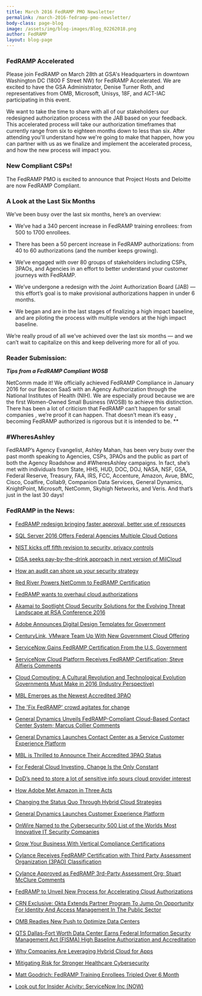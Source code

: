 ```yaml
---
title: March 2016 FedRAMP PMO Newsletter
permalink: /march-2016-fedramp-pmo-newsletter/
body-class: page-blog
image: /assets/img/blog-images/Blog_02262018.png
author: FedRAMP
layout: blog-page
---
```

### FedRAMP Accelerated

Please join FedRAMP on March 28th at GSA's Headquarters in downtown Washington DC (1800 F Street NW) for FedRAMP Accelerated. We are excited to have the GSA Administrator, Denise Turner Roth, and representatives from OMB, Microsoft, Unisys, 18F, and ACT-IAC participating in this event.

We want to take the time to share with all of our stakeholders our redesigned authorization process with the JAB based on your feedback. This accelerated process will take our authorization timeframes that currently range from six to eighteen months down to less than six. After attending you'll understand how we're going to make that happen, how you can partner with us as we finalize and implement the accelerated process, and how the new process will impact you.

### New Compliant CSPs!

The FedRAMP PMO is excited to announce that Project Hosts and Deloitte are now FedRAMP Compliant.

### A Look at the Last Six Months

We’ve been busy over the last six months, here’s an overview:

* We’ve had a 340 percent increase in FedRAMP training enrollees: from 500 to 1700 enrollees.

* There has been a 50 percent increase in FedRAMP authorizations: from 40 to 60 authorizations (and the number keeps growing).

* We’ve engaged with over 80 groups of stakeholders including CSPs, 3PAOs, and Agencies in an effort to better understand your customer journeys with FedRAMP.

* We’ve undergone a redesign with the Joint Authorization Board (JAB) — this effort’s goal is to make provisional authorizations happen in under 6 months.

* We began and are in the last stages of finalizing a high impact baseline, and are piloting the process with multiple vendors at the high impact baseline.

We’re really proud of all we’ve achieved over the last six months — and we can’t wait to capitalize on this and keep delivering more for all of you.

### Reader Submission:

_**Tips from a FedRAMP Compliant WOSB**_

NetComm made it! We officially achieved FedRAMP Compliance in January 2016 for our Beacon SaaS with an Agency Authorization through the National Institutes of Health (NIH). We are especially proud because we are the first Women-Owned Small Business (WOSB) to achieve this distinction. There has been a lot of criticism that FedRAMP can’t happen for small companies , we’re proof it can happen. That doesn’t mean it’s easy , becoming FedRAMP authorized is rigorous but it is intended to be. **

### #WheresAshley

FedRAMP’s Agency Evangelist, Ashley Mahan, has been very busy over the past month speaking to Agencies, CSPs, 3PAOs and the public as part of both the Agency Roadshow and #WheresAshley campaigns. In fact, she’s met with individuals from State, HHS, HUD, DOC, DOJ, NASA, NSF, GSA, Federal Reserve, Treasury, FAA, IRS, FCC, Accenture, Amazon, Avue, BMC, Cisco, Coalfire, Collab9, Companion Data Services, General Dynamics, KnightPoint, Microsoft, NetComm, Skyhigh Networks, and Veris. And that’s just in the last 30 days!

### FedRAMP in the News:

* [FedRAMP redesign bringing faster approval, better use of resources](http://federalnewsradio.com/technology/2016/02/jab-redesign-bring-faster-approval-better-alignment-resources/)

* [SQL Server 2016 Offers Federal Agencies Multiple Cloud Options](http://www.fedtechmagazine.com/article/2016/02/sql-server-2016-offers-federal-agencies-multiple-cloud-options)

* [NIST kicks off fifth revision to security, privacy controls](http://www.fiercegovernmentit.com/story/nist-kicks-fifth-revision-security-privacy-controls/2016-02-23)

* [DISA seeks pay-by-the-drink approach in next version of MilCloud](http://federalnewsradio.com/disa/2016/02/disa-seeks-pay-drink-approach-next-version-milcloud/)

* [How an audit can shore up your security strategy](http://www.csoonline.com/article/3036426/security/how-an-audit-can-shore-up-your-security-strategy.html)

* [Red River Powers NetComm to FedRAMP Certification](http://www.businesswire.com/news/home/20160224006029/en/Red-River-Powers-NetComm-FedRAMP-Certification)

* [FedRAMP wants to overhaul cloud authorizations](https://fcw.com/articles/2016/02/24/fedramp-overhaul-noble.aspx)

* [Akamai to Spotlight Cloud Security Solutions for the Evolving Threat Landscape at RSA Conference 2016](http://www.prnewswire.com/news-releases/akamai-to-spotlight-cloud-security-solutions-for-the-evolving-threat-landscape-at-rsa-conference-2016-300224988.html)

* [Adobe Announces Digital Design Templates for Government](http://www.econtentmag.com/Articles/News/News-Item/Adobe-Announces-Digital-Design-Templates-for-Government-109433.htm)

* [CenturyLink, VMware Team Up With New Government Cloud Offering](http://www.bsminfo.com/doc/centurylink-vmware-team-up-with-new-government-cloud-offering-0001)

* [ServiceNow Gains FedRAMP Certification From the U.S. Government](http://www.businesswire.com/news/home/20160229005262/en/ServiceNow-Gains-FedRAMP-Certification-U.S.-Government)

* [ServiceNow Cloud Platform Receives FedRAMP Certification; Steve Alfieris Comments](http://blog.executivebiz.com/2016/02/servicenow-cloud-platform-receives-fedramp-certification-steve-alfieris-comments/)

* [Cloud Computing: A Cultural Revolution and Technological Evolution Governments Must Make in 2016 (Industry Perspective)](http://www.govtech.com/opinion/Cloud-Computing-a-Cultural-Revolution-and-Technological-Evolution-Governments-Must-Make-in-2016.html)

* [MBL Emerges as the Newest Accredited 3PAO](http://www.prweb.com/releases/2016/03/prweb13239348.htm)

* [The 'Fix FedRAMP' crowd agitates for change](https://fcw.com/articles/2016/03/03/fix-fedramp-crowd.aspx)

* [General Dynamics Unveils FedRAMP-Compliant Cloud-Based Contact Center System; Marcus Collier Comments](http://blog.executivebiz.com/2016/03/general-dynamics-unveils-fedramp-compliant-cloud-based-contact-center-system-marcus-collier-comments/)

* [General Dynamics Launches Contact Center as a Service Customer Experience Platform](http://www.prnewswire.com/news-releases/general-dynamics-launches-contact-center-as-a-service-customer-experience-platform-300229591.html)

* [MBL is Thrilled to Announce Their Accredited 3PAO Status](http://www.consumerelectronicsnet.com/article/MBL-is-Thrilled-to-Announce-Their-Accredited-3PAO-Status-4319229)

* [For Federal Cloud Investing, Change Is the Only Constant](http://www.ecommercetimes.com/story/83191.html)

* [DoD’s need to store a lot of sensitive info spurs cloud provider interest](http://federalnewsradio.com/defense/2016/03/dods-need-store-lot-sensitive-info-spurs-cloud-provider-interest/)

* [How Adobe Met Amazon in Three Acts](http://amazon.cioreview.com/cxoinsight/how-adobe-met-amazon-in-three-acts-nid-12736-cid-64.html)

* [Changing the Status Quo Through Hybrid Cloud Strategies](http://amazon.cioreview.com/cxoinsight/changing-the-status-quo-through-hybrid-cloud-strategies--nid-12985-cid-64.html)

* [General Dynamics Launches Customer Experience Platform](http://www.destinationcrm.com/Articles/CRM-News/CRM-Across-the-Wire/General-Dynamics-Launches-Customer-Experience-Platform-109604.aspx)

* [OnWire Named to the Cybersecurity 500 List of the Worlds Most Innovative IT Security Companies](http://www.consumerelectronicsnet.com/article/OnWire-Named-to-the-Cybersecurity-500-List-of-the-Worlds-Most-Innovative-IT-Security-Companies-4325960)

* [Grow Your Business With Vertical Compliance Certifications](http://talkincloud.com/blog/grow-your-business-vertical-compliance-certifications)

* [Cylance Receives FedRAMP Certification with Third Party Assessment Organization (3PAO) Classification](http://www.prnewswire.com/news-releases/cylance-receives-fedramp-certification-with-third-party-assessment-organization-3pao-classification-300232335.html)

* [Cylance Approved as FedRAMP 3rd-Party Assessment Org; Stuart McClure Comments](http://blog.executivebiz.com/2016/03/cylance-approved-as-fedramp-3rd-party-assessment-org-stuart-mcclure-comments/)

* [FedRAMP to Unveil New Process for Accelerating Cloud Authorizations](http://www.fedtechmagazine.com/article/2016/03/fedramp-unveil-new-process-accelerating-cloud-authorizations)

* [CRN Exclusive: Okta Extends Partner Program To Jump On Opportunity For Identity And Access Management In The Public Sector](http://www.crn.com/news/security/300079973/crn-exclusive-okta-extends-partner-program-to-jump-on-opportunity-for-identity-and-access-management-in-the-public-sector.htm)

* [OMB Readies New Push to Optimize Data Centers](https://www.govtechworks.com/omb-readies-new-push-to-optimize-data-centers/#gs.BvwQCpY)

* [QTS Dallas-Fort Worth Data Center Earns Federal Information Security Management Act (FISMA) High Baseline Authorization and Accreditation](http://www.prnewswire.com/news-releases/qts-dallas-fort-worth-data-center-earns-federal-information-security-management-act-fisma-high-baseline-authorization-and-accreditation-300233014.html)

* [Why Companies Are Leveraging Hybrid Cloud for Apps](https://appdevelopermagazine.com/3718/2016/3/9/Why-Companies-Are-Leveraging-Hybrid-Cloud-for-Apps/)

* [Mitigating Risk for Stronger Healthcare Cybersecurity](http://healthitsecurity.com/news/mitigating-risk-for-stronger-healthcare-cybersecurity)

* [Matt Goodrich: FedRAMP Training Enrollees Tripled Over 6 Month](http://www.executivegov.com/2016/03/matt-goodrich-fedramp-training-enrollees-tripled-over-6-months/)

* [Look out for Insider Acivity: ServiceNow Inc (NOW)](http://cwruobserver.com/2016/03/11/look-out-for-insider-acivity-servicenow-inc-now/)

